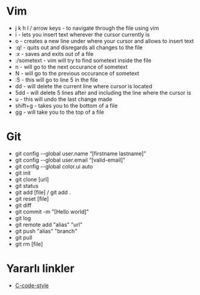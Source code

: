 # Vim
- j k h l / arrow keys - to navigate through the file using vim
- i - lets you insert text wherever the cursor currently is
- o - creates a new line under where your cursor and allows to insert text
- :q! - quits out and disregards all changes to the file
- :x - saves and exits out of a file
- :/sometext - vim will try to find sometext inside the file
- n - will go to the next occurance of sometext
- N - will go to the previous occurance of sometext
- :5 - this will go to line 5 in the file
- dd - will delete the current line where cursor is located
- 5dd - will delete 5 lines after and including the line where the cursor is
- u - this will undo the last change made
- shift+g - takes you to the bottom of a file
- gg - will take you to the top of a file

# Git
- git config --global user.name “[firstname lastname]”
- git config --global user.email “[valid-email]”
- git config --global color.ui auto
- git init
- git clone [url]
- git status
- git add [file] / git add .
- git reset [file]
- git diff
- git commit -m "[Hello world]"
- git log
- git remote add "alias" "url"
- git push "alias" "branch"
- git pull
- git rm [file]

# Yararlı linkler
- [C-code-style](https://github.com/MaJerle/c-code-style)
